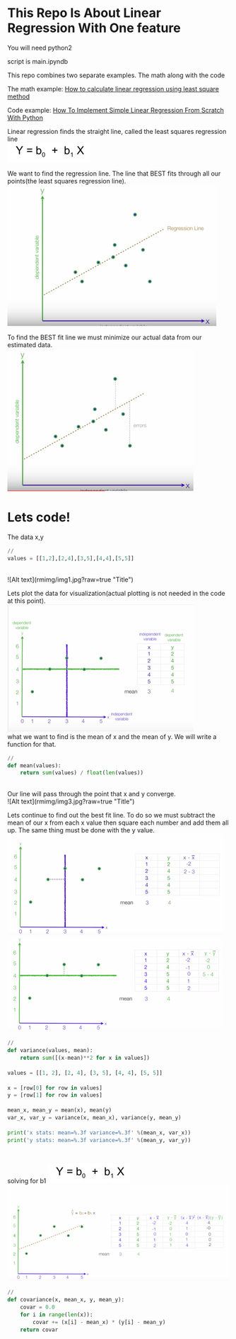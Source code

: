 # This Repo Is About Linear Regression With One feature

You will need python2<br />

script is main.ipyndb<br />

This repo combines two separate examples. The math along with the code<br />

The math example:
[How to calculate linear regression using least square method](https://www.youtube.com/watch?v=JvS2triCgOY&t=343s "How to calculate linear regression using least square method")

Code example:
[How To Implement Simple Linear Regression From Scratch With Python](http://machinelearningmastery.com/implement-simple-linear-regression-scratch-python/ "How To Implement Simple Linear Regression From Scratch With Python")<br />

Linear regression finds the straight line, called the least squares regression line<br />
![Alt text](rmimg/img6.jpg?raw=true "Title")<br />

We want to find the regression line. The line that BEST fits through all our points(the least squares regression line).
![Alt text](rmimg/img4.jpg?raw=true "Title")<br />

To find the BEST fit line we must minimize our actual data from our estimated data.
![Alt text](rmimg/img5.jpg?raw=true "Title")<br />


# Lets code!

The data x,y
```python
//
values = [[1,2],[2,4],[3,5],[4,4],[5,5]]
```
<br />
![Alt text](rmimg/img1.jpg?raw=true "Title")<br />


Lets plot the data for visualization(actual plotting is not needed in the code at this point).
![Alt text](rmimg/img2.jpg?raw=true "Title")<br />
what we want to find is the mean of x and the mean of y.
We will write a function for that. 
```python
//
def mean(values):
    return sum(values) / float(len(values))     
```
<br />
Our line will pass through the point that x and y converge. <br />
![Alt text](rmimg/img3.jpg?raw=true "Title")

Lets continue to find out the best fit line. To do so we must subtract the mean of our x from each x value then square each number and add them all up. The same thing must be done with the y value. <br />
![Alt text](rmimg/im7.jpg?raw=true "Title")<br />
![Alt text](rmimg/img8.jpg?raw=true "Title")<br />

```python
//
def variance(values, mean):
    return sum([(x-mean)**2 for x in values]) 
    
values = [[1, 2], [2, 4], [3, 5], [4, 4], [5, 5]]
    
x = [row[0] for row in values]
y = [row[1] for row in values]

mean_x, mean_y = mean(x), mean(y)
var_x, var_y = variance(x, mean_x), variance(y, mean_y)

print('x stats: mean=%.3f variance=%.3f' %(mean_x, var_x))
print('y stats: mean=%.3f variance=%.3f' %(mean_y, var_y))   
```
<br />

solving for b1
![Alt text](rmimg/img6.jpg?raw=true "Title")<br />
![Alt text](rmimg/img9.jpg?raw=true "Title")<br />
```python
//
def covariance(x, mean_x, y, mean_y):
    covar = 0.0
    for i in range(len(x)):
        covar += (x[i] - mean_x) * (y[i] - mean_y)
    return covar
```